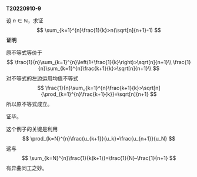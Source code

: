 **T20220910-9**

设 $n\in\mathbb{N}$，求证
$$
\sum_{k=1}^{n}\frac{1}{k}>n(\sqrt[n]{n+1}-1)
$$
**证明**

原不等式等价于
$$
\frac{1}{n}\sum_{k=1}^{n}\left(1+\frac{1}{k}\right)>\sqrt[n]{n+1}\\
\frac{1}{n}\sum_{k=1}^{n}\frac{k+1}{k}>\sqrt[n]{n+1}\\
$$
对不等式的左边运用均值不等式
$$
\frac{1}{n}\sum_{k=1}^{n}\frac{k+1}{k}>\sqrt[n]{\prod_{k=1}^{n}\frac{k+1}{k}}=\sqrt[n]{n+1}
$$
所以原不等式成立。

证毕。

这个例子的关键是利用
$$
\prod_{k=N}^{n}\frac{u_{k+1}}{u_k}=\frac{u_{n+1}}{u_N}
$$
这与
$$
\sum_{k=N}^{n}\frac{1}{k(k+1)}=\frac{1}{N}-\frac{1}{n+1}
$$
有异曲同工之妙。